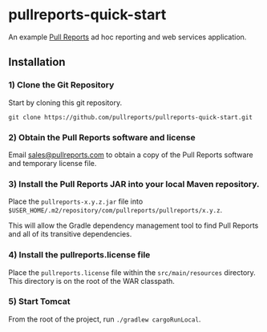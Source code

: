 # pullreports-quick-start
An example [Pull Reports](http://www.pullreports.com) ad hoc reporting and web services application.

## Installation

### 1) Clone the Git Repository

Start by cloning this git repository.

`git clone https://github.com/pullreports/pullreports-quick-start.git`

### 2) Obtain the Pull Reports software and license

Email sales@pullreports.com to obtain a copy of the Pull Reports software and temporary license file.

### 3) Install the Pull Reports JAR into your local Maven repository.

Place the `pullreports-x.y.z.jar` file into `$USER_HOME/.m2/repository/com/pullreports/pullreports/x.y.z`.

This will allow the Gradle dependency management tool to find Pull Reports and all of its transitive dependencies.

### 4) Install the pullreports.license file

Place the `pullreports.license` file within the `src/main/resources` directory. This directory is on the root of the WAR classpath. 

### 5) Start Tomcat

From the root of the project, run `./gradlew cargoRunLocal`.


